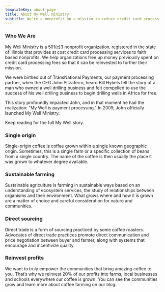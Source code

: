 ```yaml
---
templateKey: about-page
title: About My Well Ministry
subtitle: We're a nonprofit on a mission to reduce credit card processing fees and inspire generosity so others can accomplish more.
---
```

### Who We Are
My Well Ministry is a 501(c)3 nonprofit organization, registered in the state of Illinois
that provides at cost credit card processing services to faith based nonprofits. We help
organizations free up money previously spent on credit card processing fees so that it
can be reinvested to further their mission.

We were birthed out of TransNational Payments, our payment processing partner,
when the CEO John Pitzaferro, heard Bill Hybels tell the story of a man who owned a
well drilling business and felt compelled to use the success of his well drilling business
to begin drilling wells in Africa for free.

This story profoundly impacted John, and in that moment he had the realization:
"My Well is payment processing." In 2009, John officially launched My Well Ministry.

Keep reading for the full My Well story.

### Single origin
Single-origin coffee is coffee grown within a single known geographic origin. Sometimes, this is a single farm or a specific collection of beans from a single country. The name of the coffee is then usually the place it was grown to whatever degree available.

### Sustainable farming
Sustainable agriculture is farming in sustainable ways based on an understanding of ecosystem services, the study of relationships between organisms and their environment. What grows where and how it is grown are a matter of choice and careful consideration for nature and communities.

### Direct sourcing
Direct trade is a form of sourcing practiced by some coffee roasters. Advocates of direct trade practices promote direct communication and price negotiation between buyer and farmer, along with systems that encourage and incentivize quality.

### Reinvest profits
We want to truly empower the communities that bring amazing coffee to you. That’s why we reinvest 20% of our profits into farms, local businesses and schools everywhere our coffee is grown. You can see the communities grow and learn more about coffee farming on our blog.
